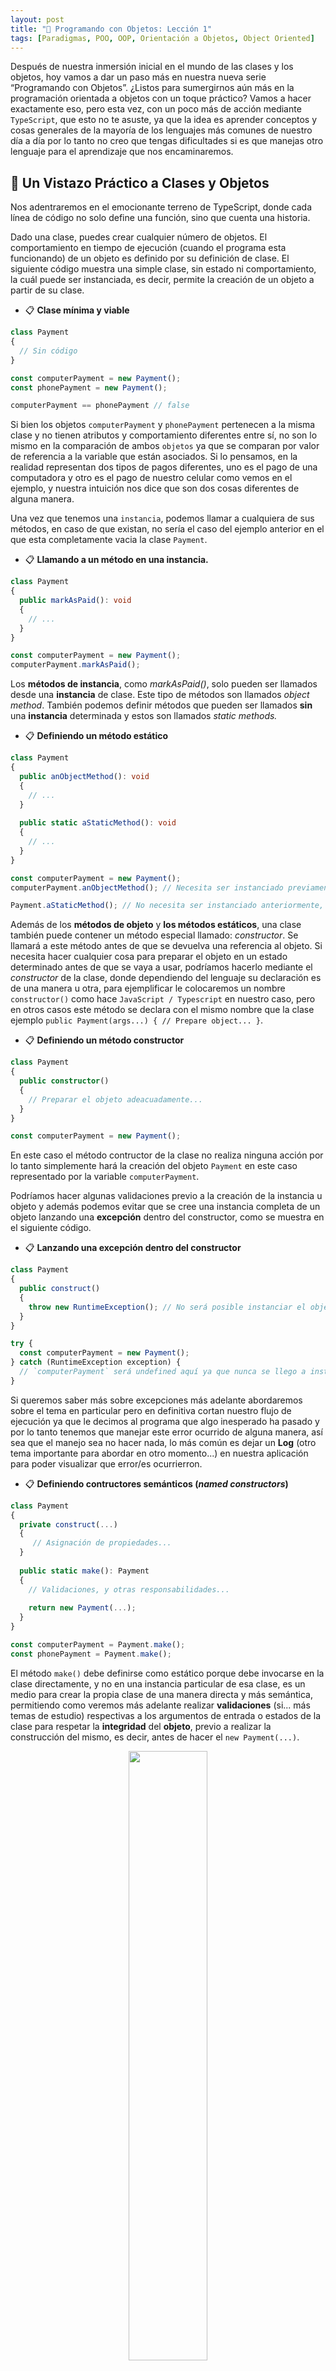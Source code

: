 ```yaml
---
layout: post
title: "🧱 Programando con Objetos: Lección 1"
tags: [Paradigmas, POO, OOP, Orientación a Objetos, Object Oriented]
---
```


Después de nuestra inmersión inicial en el mundo de las clases y los objetos, hoy vamos a dar un paso más en nuestra nueva serie “Programando con Objetos”. ¿Listos para sumergirnos aún más en la programación orientada a objetos con un toque práctico? Vamos a hacer exactamente eso, pero esta vez, con un poco más de acción mediante `TypeScript`, que esto no te asuste, ya que la idea es aprender conceptos y cosas generales de la mayoría de los lenguajes más comunes de nuestro día a día por lo tanto no creo que tengas dificultades si es que manejas otro lenguaje para el aprendizaje que nos encaminaremos.

## 🎯 Un Vistazo Práctico a Clases y Objetos
Nos adentraremos en el emocionante terreno de TypeScript, donde cada línea de código no solo define una función, sino que cuenta una historia.

Dado una clase, puedes crear cualquier número de objetos. El comportamiento en tiempo de ejecución (cuando el programa esta funcionando) de un objeto es definido por su definición de clase.
El siguiente código muestra una simple clase, sin estado ni comportamiento, la cuál puede ser instanciada, es decir, permite la creación de un objeto a partir de su clase.

- 📋 **Clase mínima y viable**

```typescript
class Payment
{
  // Sin código
}

const computerPayment = new Payment();
const phonePayment = new Payment();

computerPayment == phonePayment // false
```

Si bien los objetos `computerPayment` y `phonePayment` pertenecen a la misma clase y no tienen atributos y comportamiento diferentes entre sí, no son lo mismo en la comparación de ambos `objetos` ya que se comparan por valor de referencia a la variable que están asociados. Si lo pensamos, en la realidad representan dos tipos de pagos diferentes, uno es el pago de una computadora y otro es el pago de nuestro celular como vemos en el ejemplo, y nuestra intuición nos dice que son dos cosas diferentes de alguna manera.

Una vez que tenemos una `instancia`, podemos llamar a cualquiera de sus métodos, en caso de que existan, no sería el caso del ejemplo anterior en el que esta completamente vacia la clase `Payment`.

- 📋 **Llamando a un método en una instancia.**

```typescript
class Payment
{
  public markAsPaid(): void
  {
    // ...
  }
}

const computerPayment = new Payment();
computerPayment.markAsPaid();
```

Los **métodos de instancia**, como _markAsPaid()_, solo pueden ser llamados desde una **instancia** de clase.
Este tipo de métodos son llamados _object method_. También podemos definir métodos que pueden ser llamados **sin** una **instancia** determinada y estos son llamados _static methods._

- 📋 **Definiendo un método estático**

```typescript
class Payment
{
  public anObjectMethod(): void
  {
    // ...
  }
  
  public static aStaticMethod(): void
  {
    // ...
  }
}

const computerPayment = new Payment();
computerPayment.anObjectMethod(); // Necesita ser instanciado previamente como vemos en la línea anterior.

Payment.aStaticMethod(); // No necesita ser instanciado anteriormente, se puede utilizar desde la clase directamente.
```

Además de los **métodos de objeto** y **los métodos estáticos**, una clase también puede contener un método especial llamado: _constructor_.
Se llamará a este método antes de que se devuelva una referencia al objeto. Si necesita hacer cualquier cosa para preparar el objeto
en un estado determinado antes de que se vaya a usar, podríamos hacerlo mediante el _constructor_ de la clase, donde dependiendo del lenguaje su declaración
es de una manera u otra, para ejemplificar le colocaremos un nombre `constructor()` como hace `JavaScript / Typescript` en nuestro caso, pero en otros casos este método se declara con el mismo nombre que la clase ejemplo `public Payment(args...) { // Prepare object... }`.

- 📋 **Definiendo un método constructor**

```typescript
class Payment
{
  public constructor()
  {
    // Preparar el objeto adeacuadamente...
  }
}

const computerPayment = new Payment();
```

En este caso el método contructor de la clase no realiza ninguna acción por lo tanto simplemente hará la creación del objeto `Payment` en este caso representado por la variable `computerPayment`.

Podríamos hacer algunas validaciones previo a la creación de la instancia u objeto y además podemos evitar que se cree una instancia completa de un objeto lanzando una **excepción** dentro del constructor, como se muestra en el siguiente código.

- 📋 **Lanzando una excepción dentro del constructor**

```typescript
class Payment
{
  public construct()
  {
    throw new RuntimeException(); // No será posible instanciar el objeto Payment ya que su constructor siempre lanza una excepción pase lo que pase.
  }
}

try {
  const computerPayment = new Payment();
} catch (RuntimeException exception) {
  // `computerPayment` será undefined aquí ya que nunca se llego a instanciar Payment.
}
```

Si queremos saber más sobre excepciones más adelante abordaremos sobre el tema en particular pero en definitiva cortan nuestro flujo de ejecución ya que le decimos al programa que algo inesperado ha pasado y por lo tanto tenemos que manejar este error ocurrido de alguna manera, así sea que el manejo sea no hacer nada, lo más común es dejar un **Log** (otro tema importante para abordar en otro momento...) en nuestra aplicación para poder visualizar que error/es ocurrierron.

- 📋 **Definiendo contructores semánticos (_named constructors_)**

```typescript
class Payment
{
  private construct(...)
  {
     // Asignación de propiedades...
  }
  
  public static make(): Payment
  {
    // Validaciones, y otras responsabilidades...
    
    return new Payment(...);
  }
}

const computerPayment = Payment.make();
const phonePayment = Payment.make();
```

El método `make()` debe definirse como estático porque debe invocarse en la clase directamente, y no en una instancia particular de esa clase,
es un medio para crear la propia clase de una manera directa y más semántica, permitiendo como veremos más adelante realizar **validaciones** (si... más temas de estudio) respectivas a los argumentos de entrada o estados de la clase para respetar la **integridad** del **objeto**, previo a realizar la construcción del mismo, es decir, antes de hacer el `new Payment(...)`.

<p align="center"><img width="50%" src="https://user-images.githubusercontent.com/22304957/211164605-ed461c29-b3c2-4eef-acf3-ad8cd9bdbbdc.png"/></p>
